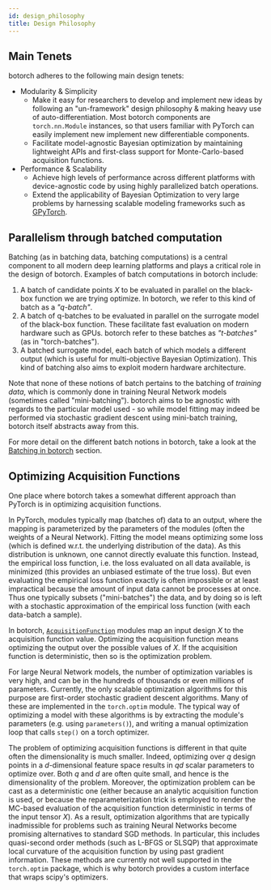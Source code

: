 ```yaml
---
id: design_philosophy
title: Design Philosophy
---
```


## Main Tenets

botorch adheres to the following main design tenets:
- Modularity & Simplicity
  - Make it easy for researchers to develop and implement new ideas by following
  an "un-framework" design philosophy & making heavy use of auto-differentiation.
  Most botorch components are `torch.nn.Module` instances, so that users familiar
  with PyTorch can easily implement new implement new differentiable components.
  - Facilitate model-agnostic Bayesian optimization by maintaining lightweight
  APIs and first-class support for Monte-Carlo-based acquisition functions.
- Performance & Scalability
  - Achieve high levels of performance across different platforms with
  device-agnostic code by using highly parallelized batch operations.
  - Extend the applicability of Bayesian Optimization to very large problems by
  harnessing scalable modeling frameworks such as [GPyTorch](https://gpytorch.ai/).


## Parallelism through batched computation

Batching (as in batching data, batching computations) is a central component to
all modern deep learning platforms and plays a critical role in the design of
botorch. Examples of batch computations in botorch include:

1. A batch of candidate points $X$ to be evaluated in parallel on the black-box
   function we are trying optimize. In botorch, we refer to this kind of batch
   as a *"q-batch"*.
2. A batch of q-batches to be evaluated in parallel on the surrogate model of
   the black-box function. These facilitate fast evaluation on modern hardware
   such as GPUs. botorch refer to these batches as *"t-batches"* (as in
   "torch-batches").
3. A batched surrogate model, each batch of which models a different output
   (which is useful for multi-objective Bayesian Optimization). This kind of
   batching also aims to exploit modern hardware architecture.

Note that none of these notions of batch pertains to the batching of *training
data*, which is commonly done in training Neural Network models (sometimes
called "mini-batching"). botorch aims to be agnostic with regards to the
particular model used - so while model fitting may indeed be performed via
stochastic gradient descent using mini-batch training, botorch itself abstracts
away from this.

For more detail on the different batch notions in botorch, take a look at the
[Batching in botorch](#batching) section.


## Optimizing Acquisition Functions

One place where botorch takes a somewhat different approach than PyTorch is in
optimizing acquisition functions.

In PyTorch, modules typically map (batches of) data to an output, where the
mapping is parameterized by the parameters of the modules (often the weights
of a Neural Network). Fitting the model means optimizing some loss (which is
defined w.r.t. the underlying distribution of the data). As this distribution
is unknown, one cannot directly evaluate this function. Instead, the empirical
loss function, i.e. the loss evaluated on all data available, is minimized
(this provides an unbiased estimate of the true loss). But even evaluating the
empirical loss function exactly is often impossible or at least impractical
because the amount of input data cannot be processes at once. Thus one typically
subsets ("mini-batches") the data, and by doing so is left with a stochastic
approximation of the empirical loss function (with each data-batch a sample).

In botorch, [`AcquisitionFunction`](../api/acquisition.html#acquisitionfunction)
modules map an input design $X$ to the acquisition function value. Optimizing
the acquisition function means optimizing the output over the possible values of
$X$. If the acquisition function is deterministic, then so is the optimization problem.

For large Neural Network models, the number of optimization variables is very
high, and can be in the hundreds of thousands or even millions of parameters.
Currently, the only scalable optimization algorithms for this purpose are
first-order stochastic gradient descent algorithms. Many of these are
implemented in the `torch.optim` module. The typical way of optimizing a model
with these algorithms is by extracting the module's parameters (e.g. using
`parameters()`), and writing a manual optimization loop that calls `step()` on
a torch optimizer.

The problem of optimizing acquisition functions is different in that quite often
the dimensionality is much smaller. Indeed, optimizing over $q$ design points in
a $d$-dimensional feature space results in $qd$ scalar parameters to optimize
over. Both $q$ and $d$ are often quite small, and hence is the dimensionality of
the problem. Moreover, the optimization problem can be cast as a deterministic
one (either because an analytic acquisition function is used, or because the
reparameterization trick is employed to render the MC-based evaluation of the
acquisition function deterministic in terms of the input tensor $X$). As a
result, optimization algorithms that are typically inadmissible for problems
such as training Neural Networks become promising alternatives to standard SGD
methods. In particular, this includes quasi-second order methods (such as
L-BFGS or SLSQP) that approximate local curvature of the acquisition function by
using past gradient information. These methods are currently not well supported
in the `torch.optim` package, which is why botorch provides a custom interface
that wraps scipy's optimizers.
